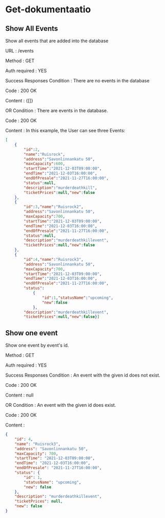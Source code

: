 # Get-dokumentaatio

## Show All Events
Show all events that are added into the database

URL : /events

Method : GET

Auth required : YES

Success Responses
Condition : There are no events in the database

Code : 200 OK

Content : {[]}

OR
Condition : There are events in the database.

Code : 200 OK

Content : In this example, the User can see three Events:

```json
[
    {
        "id":2,
        "name":"Ruisrock",
        "address":"Savonlinnankatu 50",
        "maxCapacity":600,
        "startTime":"2021-12-03T09:00:00",
        "endTime":"2021-12-03T16:00:00",
        "endOfPresale":"2021-11-27T16:00:00",
        "status":null,
        "description":"murderdeathkill",
        "ticketPrices":null,"new":false
    },
    {
        "id":3,"name":"Ruisrock2",
        "address":"Savonlinnankatu 50",
        "maxCapacity":700,
        "startTime":"2021-12-03T09:00:00",
        "endTime":"2021-12-03T16:00:00",
        "endOfPresale":"2021-11-27T16:00:00",
        "status":null,
        "description":"murderdeathkillevent",
        "ticketPrices":null,"new":false
    },
    {
        "id":4,"name":"Ruisrock3",
        "address":"Savonlinnankatu 50",
        "maxCapacity":700,
        "startTime":"2021-12-03T09:00:00",
        "endTime":"2021-12-03T16:00:00",
        "endOfPresale":"2021-11-27T16:00:00",
        "status":
            {
                "id":1,"statusName":"upcoming",
                "new":false
            },
        "description":"murderdeathkillevent",
        "ticketPrices":null,"new":false}]
```

## Show one event

Show one event by event's id.

Method : GET

Auth required : YES

Success Responses
Condition : An event with the given id does not exist.

Code : 200 OK

Content : null

OR
Condition : An event with the given id does exist.

Code : 200 OK

Content :

```json
{
    "id": 4,
    "name": "Ruisrock3",
    "address": "Savonlinnankatu 50",
    "maxCapacity": 700,
    "startTime": "2021-12-03T09:00:00",
    "endTime": "2021-12-03T16:00:00",
    "endOfPresale": "2021-11-27T16:00:00",
    "status": {
        "id": 1,
        "statusName": "upcoming",
        "new": false
    },
    "description": "murderdeathkillevent",
    "ticketPrices": null,
    "new": false
}
```